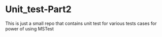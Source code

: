 # Unit_test-Part2
This is just a small repo that contains unit test for various tests cases for power of using MSTest
